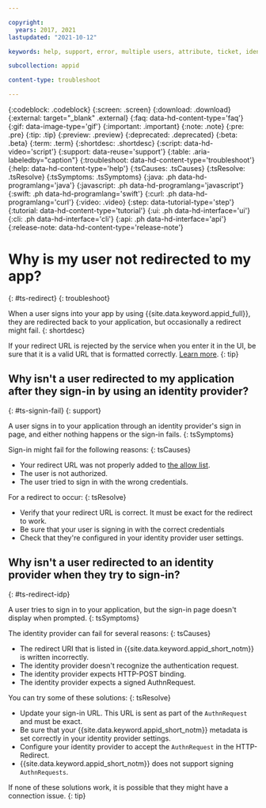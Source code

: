 ```yaml
---

copyright:
  years: 2017, 2021
lastupdated: "2021-10-12"

keywords: help, support, error, multiple users, attribute, ticket, identity provider, redirect uri, custom url, virtual user, idp, identity settings, user profile

subcollection: appid

content-type: troubleshoot

---
```


{:codeblock: .codeblock}
{:screen: .screen}
{:download: .download}
{:external: target="_blank" .external}
{:faq: data-hd-content-type='faq'}
{:gif: data-image-type='gif'}
{:important: .important}
{:note: .note}
{:pre: .pre}
{:tip: .tip}
{:preview: .preview}
{:deprecated: .deprecated}
{:beta: .beta}
{:term: .term}
{:shortdesc: .shortdesc}
{:script: data-hd-video='script'}
{:support: data-reuse='support'}
{:table: .aria-labeledby="caption"}
{:troubleshoot: data-hd-content-type='troubleshoot'}
{:help: data-hd-content-type='help'}
{:tsCauses: .tsCauses}
{:tsResolve: .tsResolve}
{:tsSymptoms: .tsSymptoms}
{:java: .ph data-hd-programlang='java'}
{:javascript: .ph data-hd-programlang='javascript'}
{:swift: .ph data-hd-programlang='swift'}
{:curl: .ph data-hd-programlang='curl'}
{:video: .video}
{:step: data-tutorial-type='step'}
{:tutorial: data-hd-content-type='tutorial'}
{:ui: .ph data-hd-interface='ui'}
{:cli: .ph data-hd-interface='cli'}
{:api: .ph data-hd-interface='api'}
{:release-note: data-hd-content-type='release-note'}

# Why is my user not redirected to my app? 
{: #ts-redirect}
{: troubleshoot}

When a user signs into your app by using {{site.data.keyword.appid_full}}, they are redirected back to your application, but occasionally a redirect might fail.
{: shortdesc}


If your redirect URL is rejected by the service when you enter it in the UI, be sure that it is a valid URL that is formatted correctly. [Learn more](/docs/appid?topic=appid-managing-idp#add-redirect-uri).
{: tip}


## Why isn't a user redirected to my application after they sign-in by using an identity provider?
{: #ts-signin-fail}
{: support}

A user signs in to your application through an identity provider's sign in page, and either nothing happens or the sign-in fails.
{: tsSymptoms}

Sign-in might fail for the following reasons:
{: tsCauses}

* Your redirect URL was not properly added to [the allow list](/docs/appid?topic=appid-faq#faq-redirect).
* The user is not authorized.
* The user tried to sign in with the wrong credentials.

For a redirect to occur:
{: tsResolve}

* Verify that your redirect URL is correct. It must be exact for the redirect to work.
* Be sure that your user is signing in with the correct credentials
* Check that they're configured in your identity provider user settings.


## Why isn't a user redirected to an identity provider when they try to sign-in?
{: #ts-redirect-idp}

A user tries to sign in to your application, but the sign-in page doesn't display when prompted.
{: tsSymptoms}

The identity provider can fail for several reasons:
{: tsCauses}

* The redirect URI that is listed in {{site.data.keyword.appid_short_notm}} is written incorrectly.
* The identity provider doesn't recognize the authentication request.
* The identity provider expects HTTP-POST binding.
* The identity provider expects a signed AuthnRequest.

You can try some of these solutions:
{: tsResolve}

* Update your sign-in URL. This URL is sent as part of the `AuthnRequest` and must be exact.
* Be sure that your {{site.data.keyword.appid_short_notm}} metadata is set correctly in your identity provider settings.
* Configure your identity provider to accept the `AuthnRequest` in the HTTP-Redirect.
* {{site.data.keyword.appid_short_notm}} does not support signing `AuthnRequests`.

If none of these solutions work, it is possible that they might have a connection issue.
{: tip}

